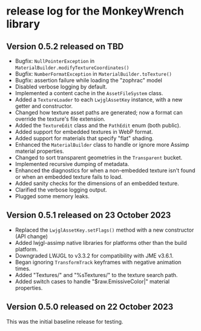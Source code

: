 # release log for the MonkeyWrench library

## Version 0.5.2 released on TBD

+ Bugfix: `NullPointerException` in `MaterialBuilder.modifyTextureCoordinates()`
+ Bugfix: `NumberFormatException` in `MaterialBuilder.toTexture()`
+ Bugfix: assertion failure while loading the "zophrac" model
+ Disabled verbose logging by default.
+ Implemented a content cache in the `AssetFileSystem` class.
+ Added a `TextureLoader` to each `LwjglAssetKey` instance,
   with a new getter and constructor.
+ Changed how texture asset paths are generated; now a format can override
  the texture's file extension.
+ Added the `TextureEdit` class and the `PathEdit` enum (both public).
+ Added support for embedded textures in WebP format.
+ Added support for materials that specify "flat" shading.
+ Enhanced the `MaterialBuilder` class to handle or ignore
  more Assimp material properties.
+ Changed to sort transparent geometries in the `Transparent` bucket.
+ Implemented recursive dumping of metadata.
+ Enhanced the diagnostics for when a non-embedded texture isn't found
  or when an embedded texture fails to load.
+ Added sanity checks for the dimensions of an embedded texture.
+ Clarified the verbose logging output.
+ Plugged some memory leaks.

## Version 0.5.1 released on 23 October 2023

+ Replaced the `LwjglAssetKey.setFlags()` method with a new
  constructor (API change)
+ Added lwjgl-assimp native libraries for platforms
  other than the build platform.
+ Downgraded LWJGL to v3.3.2 for compatibility with JME v3.6.1.
+ Began ignoring `TransformTrack` keyframes with negative animation times.
+ Added "Textures/" and "%sTextures/" to the texture search path.
+ Added switch cases to handle "$raw.EmissiveColor|" material properties.

## Version 0.5.0 released on 22 October 2023

This was the initial baseline release for testing.
